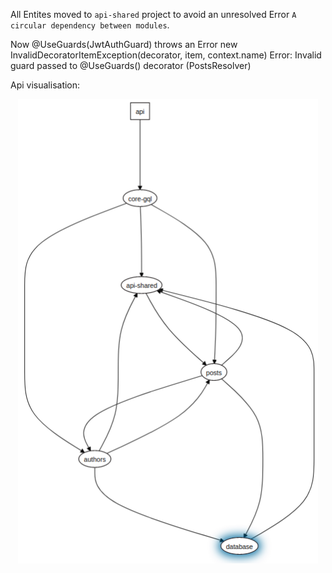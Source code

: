 All Entites moved to `api-shared` project to avoid an unresolved Error `A circular dependency between modules`.

Now @UseGuards(JwtAuthGuard) throws an Error new InvalidDecoratorItemException(decorator, item, context.name) Error: Invalid guard passed to @UseGuards() decorator (PostsResolver)

Api visualisation:
<p align="center"><img src="./schema.png" width="480"></p>
